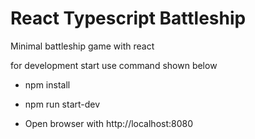 # React  Typescript Battleship
Minimal battleship game with react


for development start use command shown below
- npm install
- npm run start-dev

- Open browser with http://localhost:8080